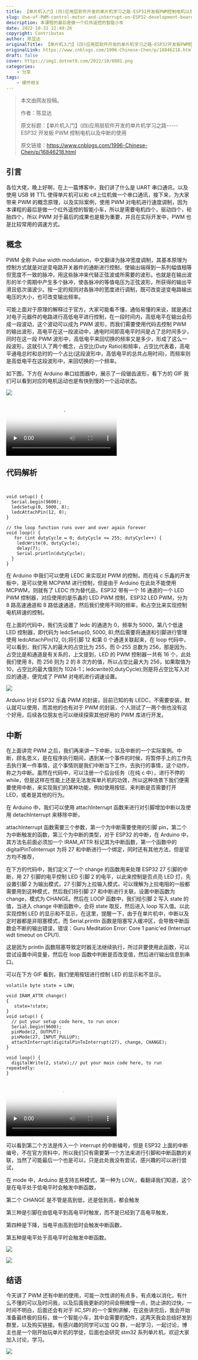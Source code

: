 ```yaml
---
title: 【单片机入门】(四)应用层软件开发的单片机学习之路-ESP32开发板PWM控制电机以及中断的使用
slug: Use-of-PWM-control-motor-and-interrupt-on-ESP32-development-board-Lesson-4
description: 本课程的最后是做一个红外遥控的智能小车
date: 2022-10-31 22:49:26
copyright: Contributes
author: 陈显达
originalTitle: 【单片机入门】(四)应用层软件开发的单片机学习之路-ESP32开发板PWM控制电机以及中断的使用
originalLink: https://www.cnblogs.com/1996-Chinese-Chen/p/16846218.html
draft: false
cover: https://img1.dotnet9.com/2022/10/0801.png
categories: 
    - 分享
tags: 
    - 硬件相关
---
```


> 本文由网友投稿。
>
> 作者：陈显达
>
> 原文标题：【单片机入门】(四)应用层软件开发的单片机学习之路-----ESP32 开发板 PWM 控制电机以及中断的使用
>
> 原文链接：https://www.cnblogs.com/1996-Chinese-Chen/p/16846218.html

## 引言

各位大佬，晚上好啊，在上一篇博客中，我们讲了什么是 UART 串口通讯，以及使用 USB 转 TTL 使得单片机可以和 c#上位机做一个串口通讯，接下来，为大家带来 PWM 的概念原理，以及实际案例，使用 PWM 对电机进行速度调制，因为本课程的最后是做一个红外遥控的智能小车，所以是需要电机四个，驱动四个，轮胎四个，所以 PWM 对于最后的成果也是极为重要，并且在实际开发中，PWM 也是比较常用的调速方式。

## 概念

PWM 全称 Pulse width modulation，中文翻译为脉冲宽度调制，其基本原理为控制方式就是对逆变电路开关器件的通断进行控制，使输出端得到一系列幅值相等但宽度不一致的脉冲，用这些脉冲来代替正弦波或所需要的波形。也就是在输出波形的半个周期中产生多个脉冲，使各脉冲的等值电压为正弦波形，所获得的输出平滑且低次谐波少。按一定的规则对各脉冲的宽度进行调制，既可改变逆变电路输出电压的大小，也可改变输出频率。

可能上面对于原理的解释过于官方，大家可能看不懂，通俗易懂的来说，就是通过对电子元器件的电路进行高低电平进行控制，在一段时间内，高低电平在输出会形成一段波动，这个波动可以成为 PWM 波形，而我们需要使用代码去控制 PWM 的输出波形，高电平在这一段波动中，通电时间即高电平时间是占了总时间多少，同时在这一段 PWM 波形中，高低电平来回切换的频率又是多少，形成了这么一段波形，这就引入了两个概念，占空比(Duty Ratio)和频率，占空比代表着，高电平通电总时和总时的一个占比(这段波形中，高低电平的总共占用时间)，而频率则是高低电平在这段波形中，来回切换的一个频率。

如下图，下方在 Arduino 串口绘图器中，展示了一段锯齿波形，看下方的 GIF 我们可以看到对应的电机运动也是有快到慢的一个运动状态。

![](https://img1.dotnet9.com/2022/10/0901.png)

<video id="video" controls="" preload="none" poster="https://img1.dotnet9.com/2022/10/0902.png">
  <source id="mp4" src="https://img1.dotnet9.com/2022/10/0902.mp4" type="video/mp4">
</video>

## 代码解析

```arduino


void setup() {
  Serial.begin(9600);
  ledcSetup(0, 5000, 8);
  ledcAttachPin(12, 0);
}

// the loop function runs over and over again forever
void loop() {
   for (int dutyCycle = 0; dutyCycle <= 255; dutyCycle++) {
    ledcWrite(0, dutyCycle);
    delay(7);
    Serial.println(dutyCycle);
  }
}
```

在 Arduino 中我们可以使用 LEDC 来实现对 PWM 的控制，而在纯 c 乐鑫的开发板中，是可以使用 MCPWM 进行控制，但是由于 Arduino 在此处不能使用 MCPWM，则就有了 LEDC 作为替代品，ESP32 带有一个 16 通道的一个 LED PWM 控制器，对应使用的是乐鑫的 LED PWM 控制，ESP32 LED PWM，分为 8 路高速通道和 8 路低速通道，然后我们使用不同的频率，和占空比来实现控制电机转速的控制。

在上面的代码中，我们先设置了 ledc 的通道为 0，频率为 5000，第八个低速 LED 控制器，即代码为 ledcSetup(0, 5000, 8);然后需要将通道和引脚进行管理使用 ledcAttachPin(12, 0);将引脚 12 和第 0 个通道关联起来，在 loop 代码中，可以看到，我们写入的最大的占空比为 255，而 0-255 总数为 256，那是因为，占空比是和通道是有关系的，上文提到，LED 的 PWM 控制器一共有 16 个，此处我们使用 8，而 256 则为 2 的 8 次方的值，所以占空比最大为 256，如果取值为 10，占空比的最大值则为 1024-1；ledcwrite(0,dutyCycle);则是将占空比写入对应的通道，便完成了 PWM 对电机进行调速设置。

![](https://img1.dotnet9.com/2022/10/0903.png)

Arduino 针对 ESP32 乐鑫 PWM 的封装，目前已知的有 LEDC，不需要安装，默认就可以使用，而其他的也有对于 PWM 的封装，个人测试了一两个倒也没有这个好用，后续各位朋友也可以继续探索其他好用的 PWM 库进行开发。

## 中断

在上面讲完 PWM 之后，我们再来讲一下中断，以及中断的一个实际案例。中断，顾名思义，是在程序执行期间，遇到某一个事件的时候，将暂停手上的工作先去执行某一件事情，这个事情则是我们中断当下工作，去执行的事情，这个动作，称之为中断。虽然在代码中，可以注册一个后台任务（在纯 c 中），进行不停的 while，但是这样在性能上还是无法发挥单片机的功效，所以这种场景下我们便需要使用中断，来实现我们的某种功能，例如使用按钮，来判断是否需要打开 LED，或者是其他的行为。

在 Arduino 中，我们可以使用 attachInterrupt 函数来进行对引脚增加中断以及使用 detachInterrupt 来移除中断，

attachInterrupt 函数需要三个参数，第一个为中断需要使用的引脚 pin，第二个为中断触发的函数，第三个为中断的类型，对于 ESP32 的中断，在 Arduino 中，其方法名前面必须加一个 IRAM_ATTR 标记其为中断函数，第一个函数中的 digitalPinToInterrupt 为将 27 和中断进行一个绑定，同时还有其他方法，但是官方均不推荐，

在下方的代码中，我们定义了一个 change 的函数用来处理 ESP32 27 引脚的中断，用 27 引脚的电平控制 LED 引脚 2 的电平，以此来控制是否点亮 LED 灯，先设置引脚 2 为输出模式，27 引脚为上拉输入模式，可以理解为上拉电阻的一般都需要用到这种模式，然后我们将引脚 27 和中断进行关联，设置中断函数为 change，模式为 CHANGE。然后在 LOOP 函数中，我们给引脚 2 写入 state 的值，当进入 change 中断函数中，会将 state 取反，然后进入 loop 写入值。以此实现控制 LED 的显示和不显示，在这里，提醒一下，由于在单片机中，中断以及定时器都是非阻塞模式，而 Serial.println 函数是阻塞写入缓冲区，会导致中断函数会不断的输出错误，错误：Guru Meditation Error: Core 1 panic'ed (Interrupt wdt timeout on CPU1).

这是因为 println 函数阻塞导致定时器无法继续执行，所过非要使用此函数，可以尝试设置中间变量，然后在 loop 函数中判断是否改变值，然后进行输出信息到串口。

可以在下方 GIF 看到，我们使用按钮进行控制 LED 的显示和不显示。

```arduino
volatile byte state = LOW;

void IRAM_ATTR change()
{
   state=!state;
}
void setup() {
  // put your setup code here, to run once:
  Serial.begin(9600);
  pinMode(2, OUTPUT);
  pinMode(27, INPUT_PULLUP);
  attachInterrupt(digitalPinToInterrupt(27), change, CHANGE);
}

void loop() {
  digitalWrite(2, state);// put your main code here, to run repeatedly:
}
```

<video id="video" controls="" preload="none" poster="https://img1.dotnet9.com/2022/10/0904.png">
  <source id="mp4" src="https://img1.dotnet9.com/2022/10/0904.mp4" type="video/mp4">
</video>

可以看到第二个方法是传入一个 interrupt 的中断编号，但是 ESP32 上面的中断编号，不在官方资料中，所以我们只有需要第一个方法来进行引脚和中断函数的关联，当然了可能最后一个也是可以，只是此处我没有尝试，感兴趣的可以进行尝试，

在 mode 中，Arduino 是支持五种模式，第一种为 LOW,，看翻译我们知道，这个是在电平处于低电平时会触发中断函数，

第二个 CHANGE 是不管是高到低，还是低到高，都会触发

第三种是引脚在由低电平到高电平时触发，而不是已经到了高电平触发，

第四种是下降，当电平由高到低时会触发中断函数，

第五种是电平处于高电平时会触发中断函数。

![](https://img1.dotnet9.com/2022/10/0905.png)

![](https://img1.dotnet9.com/2022/10/0906.png)

## 结语

今天讲了 PWM 还有中断的使用，可能一次性讲的有点多，有点难以消化，有什么不懂的可以及时问我，以及后面我更新的时间会稍微慢一点，防止讲的过快，一时间不明白，后面还会有对于 IIC,SPI 的一个案例讲解，在这些讲完后，我会开始准备最终极的目标，做一个智能小车，其中会需要的配件，这两天我会总结好发到群里，以及购买链接。有感兴趣的同学可以加 QQ 群，一起学习，一起讨论，博主也是一个刚开始玩单片机的学徒，后面也会研究 stm32 系列单片机，欢迎大家加入讨论，学习。

![](https://img1.dotnet9.com/2022/10/0810.png)
